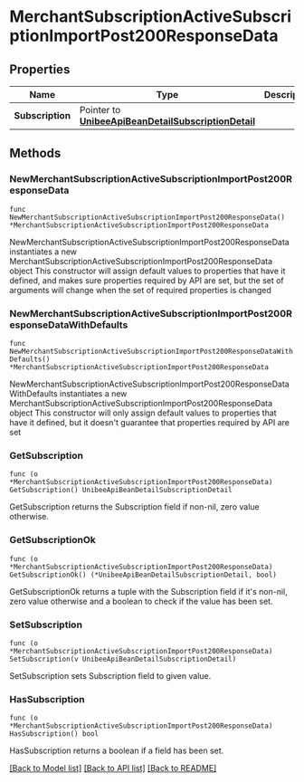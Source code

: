 # MerchantSubscriptionActiveSubscriptionImportPost200ResponseData

## Properties

Name | Type | Description | Notes
------------ | ------------- | ------------- | -------------
**Subscription** | Pointer to [**UnibeeApiBeanDetailSubscriptionDetail**](UnibeeApiBeanDetailSubscriptionDetail.md) |  | [optional] 

## Methods

### NewMerchantSubscriptionActiveSubscriptionImportPost200ResponseData

`func NewMerchantSubscriptionActiveSubscriptionImportPost200ResponseData() *MerchantSubscriptionActiveSubscriptionImportPost200ResponseData`

NewMerchantSubscriptionActiveSubscriptionImportPost200ResponseData instantiates a new MerchantSubscriptionActiveSubscriptionImportPost200ResponseData object
This constructor will assign default values to properties that have it defined,
and makes sure properties required by API are set, but the set of arguments
will change when the set of required properties is changed

### NewMerchantSubscriptionActiveSubscriptionImportPost200ResponseDataWithDefaults

`func NewMerchantSubscriptionActiveSubscriptionImportPost200ResponseDataWithDefaults() *MerchantSubscriptionActiveSubscriptionImportPost200ResponseData`

NewMerchantSubscriptionActiveSubscriptionImportPost200ResponseDataWithDefaults instantiates a new MerchantSubscriptionActiveSubscriptionImportPost200ResponseData object
This constructor will only assign default values to properties that have it defined,
but it doesn't guarantee that properties required by API are set

### GetSubscription

`func (o *MerchantSubscriptionActiveSubscriptionImportPost200ResponseData) GetSubscription() UnibeeApiBeanDetailSubscriptionDetail`

GetSubscription returns the Subscription field if non-nil, zero value otherwise.

### GetSubscriptionOk

`func (o *MerchantSubscriptionActiveSubscriptionImportPost200ResponseData) GetSubscriptionOk() (*UnibeeApiBeanDetailSubscriptionDetail, bool)`

GetSubscriptionOk returns a tuple with the Subscription field if it's non-nil, zero value otherwise
and a boolean to check if the value has been set.

### SetSubscription

`func (o *MerchantSubscriptionActiveSubscriptionImportPost200ResponseData) SetSubscription(v UnibeeApiBeanDetailSubscriptionDetail)`

SetSubscription sets Subscription field to given value.

### HasSubscription

`func (o *MerchantSubscriptionActiveSubscriptionImportPost200ResponseData) HasSubscription() bool`

HasSubscription returns a boolean if a field has been set.


[[Back to Model list]](../README.md#documentation-for-models) [[Back to API list]](../README.md#documentation-for-api-endpoints) [[Back to README]](../README.md)



